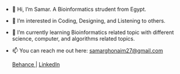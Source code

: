 - 👋 Hi, I’m Samar. A Bioinformatics strudent from Egypt.
- 👀 I’m interested in Coding, Designing, and Listening to others.
- 🌱 I’m currently learning Bioinformatics related topic with different science, computer, and algorithms related topics.
- 📫 You can reach me out here: samarghonaim27@gmail.com

   <a href="https://www.behance.net/samghoneim"> Behance </a>  |   <a href="https://www.linkedin.com/in/samar-ghoneim-b27b68206/"> LinkedIn </a><br>
<!---
Samar-G/Samar-G is a ✨ special ✨ repository because its `README.md` (this file) appears on your GitHub profile.
You can click the Preview link to take a look at your changes.
--->
